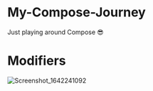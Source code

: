 # My-Compose-Journey
Just playing around Compose 😎

# Modifiers


![Screenshot_1642241092](https://user-images.githubusercontent.com/56683410/149617995-d470e03d-afef-4cf2-a452-a39fc6b00bab.png)
